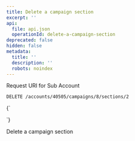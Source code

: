 ```yaml
---
title: Delete a campaign section
excerpt: ''
api:
  file: api.json
  operationId: delete-a-campaign-section
deprecated: false
hidden: false
metadata:
  title: ''
  description: ''
  robots: noindex
---
```

Request URI for Sub Account

```
DELETE /accounts/40505/campaigns/8/sections/2
```

<HTMLBlock>{`
<div></div>
<style></style>
`}</HTMLBlock>

Delete a campaign section
